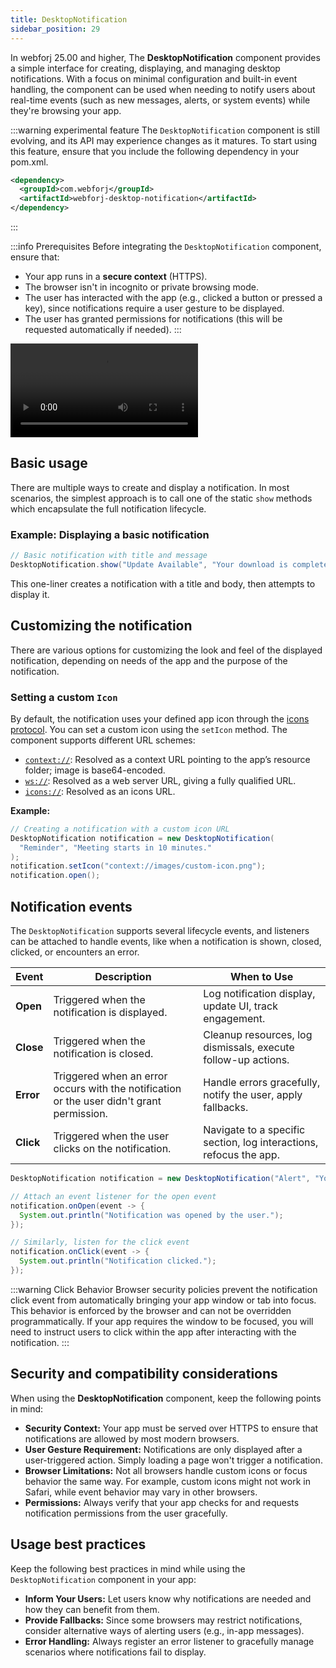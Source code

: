 ```yaml
---
title: DesktopNotification
sidebar_position: 29
---
```


<DocChip chip='since' label='25.00' />
<DocChip chip='experimental' />
<JavadocLink type="desktop-notification" location="com/webforj/component/desktopnotification/DesktopNotification" top='true'/>

In webforj 25.00 and higher, The **DesktopNotification** component provides a simple interface for creating, displaying, and managing desktop notifications. With a focus on minimal configuration and built-in event handling, the component can be used when needing to notify users about real-time events (such as new messages, alerts, or system events) while they're browsing your app.

:::warning experimental feature
The `DesktopNotification` component is still evolving, and its API may experience changes as it matures. To start using this feature, ensure that you include the following dependency in your pom.xml.

```xml
<dependency>
  <groupId>com.webforj</groupId>
  <artifactId>webforj-desktop-notification</artifactId>
</dependency>
```
:::

:::info Prerequisites
Before integrating the `DesktopNotification` component, ensure that:

- Your app runs in a **secure context** (HTTPS).
- The browser isn't in incognito or private browsing mode.
- The user has interacted with the app (e.g., clicked a button or pressed a key), since notifications require a user gesture to be displayed.
- The user has granted permissions for notifications (this will be requested automatically if needed).
:::

<div class="videos-container">
  <video controls>
    <source src="https://cdn.webforj.com/webforj-documentation/video/release/desktop_notifications.mp4" type="video/mp4"/>
  </video>
</div>

## Basic usage

There are multiple ways to create and display a notification. In most scenarios, the simplest approach is to call one of the static `show` methods which encapsulate the full notification lifecycle.

### Example: Displaying a basic notification

```java
// Basic notification with title and message
DesktopNotification.show("Update Available", "Your download is complete!");
```

This one-liner creates a notification with a title and body, then attempts to display it.

## Customizing the notification

There are various options for customizing the look and feel of the displayed notification, depending on needs of the app and the purpose of the notification. 

### Setting a custom `Icon`

By default, the notification uses your defined app icon through the [icons protocol](../managing-resources/assets-protocols#the-icons-protocol). You can set a custom icon using the `setIcon` method. The component supports different URL schemes:

- [`context://`](../managing-resources/assets-protocols#the-context-protocol): Resolved as a context URL pointing to the app’s resource folder; image is base64-encoded.
- [`ws://`](../managing-resources/assets-protocols#the-webserver-protocol): Resolved as a web server URL, giving a fully qualified URL.
- [`icons://`](../managing-resources/assets-protocols#the-icons-protocol): Resolved as an icons URL.

**Example:**

```java
// Creating a notification with a custom icon URL
DesktopNotification notification = new DesktopNotification(
  "Reminder", "Meeting starts in 10 minutes."
);
notification.setIcon("context://images/custom-icon.png");
notification.open();
```

## Notification events

The `DesktopNotification` supports several lifecycle events, and listeners can be attached to handle events, like when a notification is shown, closed, clicked, or encounters an error.

| Event                  | Description                                           | When to Use                                               |
|-----------------------------|-------------------------------------------------------|-----------------------------------------------------------|
| **Open** | Triggered when the notification is displayed.       | Log notification display, update UI, track engagement.    |
| **Close**| Triggered when the notification is closed.         | Cleanup resources, log dismissals, execute follow-up actions.|
| **Error**| Triggered when an error occurs with the notification or the user didn't grant permission.| Handle errors gracefully, notify the user, apply fallbacks.  |
| **Click**| Triggered when the user clicks on the notification. | Navigate to a specific section, log interactions, refocus the app. |


```java
DesktopNotification notification = new DesktopNotification("Alert", "You have a new message!")

// Attach an event listener for the open event
notification.onOpen(event -> {
  System.out.println("Notification was opened by the user.");
});

// Similarly, listen for the click event
notification.onClick(event -> {
  System.out.println("Notification clicked.");
});
```

:::warning Click Behavior
Browser security policies prevent the notification click event from automatically bringing your app window or tab into focus. This behavior is enforced by the browser and can not be overridden programmatically. If your app requires the window to be focused, you will need to instruct users to click within the app after interacting with the notification.
:::

## Security and compatibility considerations

When using the **DesktopNotification** component, keep the following points in mind:

- **Security Context:** Your app must be served over HTTPS to ensure that notifications are allowed by most modern browsers.
- **User Gesture Requirement:** Notifications are only displayed after a user-triggered action. Simply loading a page won't trigger a notification.
- **Browser Limitations:** Not all browsers handle custom icons or focus behavior the same way. For example, custom icons might not work in Safari, while event behavior may vary in other browsers.
- **Permissions:** Always verify that your app checks for and requests notification permissions from the user gracefully.

## Usage best practices

Keep the following best practices in mind while using the `DesktopNotification` component in your app:

- **Inform Your Users:** Let users know why notifications are needed and how they can benefit from them.
- **Provide Fallbacks:** Since some browsers may restrict notifications, consider alternative ways of alerting users (e.g., in-app messages).
- **Error Handling:** Always register an error listener to gracefully manage scenarios where notifications fail to display.